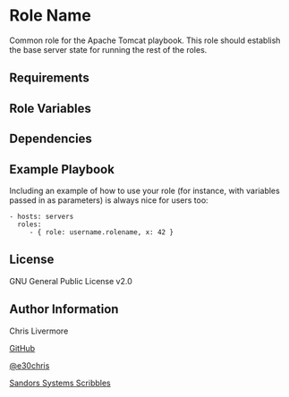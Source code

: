 Role Name
=========

Common role for the Apache Tomcat playbook. This role should establish the base server state for running the rest of the roles.

Requirements
------------


Role Variables
--------------


Dependencies
------------


Example Playbook
----------------

Including an example of how to use your role (for instance, with variables passed in as parameters) is always nice for users too:

    - hosts: servers
      roles:
         - { role: username.rolename, x: 42 }


 License
 -------

 GNU General Public License v2.0

 Author Information
 ------------------

 Chris Livermore

 [GitHub](https://github.com/e30chris)

 [@e30chris](https://twitter.com/e30chris)

 [Sandors Systems Scribbles](http://sandorsscribbl.es/)
